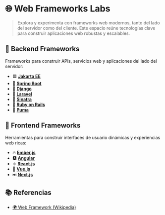 # 🌐 Web Frameworks Labs

> Explora y experimenta con frameworks web modernos, tanto del lado del servidor como del cliente. Este espacio reúne tecnologías clave para construir aplicaciones web robustas y escalables.
> 
## 🧱 Backend Frameworks

Frameworks para construir APIs, servicios web y aplicaciones del lado del servidor:

* 🟦 [**Jakarta EE**](https://www.notion.so/Java-EE-Jakarta-EE-161c0f5171ec80fbaedae02728d10c9a?source=copy_link)
* 🌱 [**Spring Boot**](https://www.notion.so/Spring-Boot-6d62587cf82d476787d8faba8f292614?source=copy_link)
* 🐍 [**Django**](https://righteous-guardian-68f.notion.site/Django-f30932cc6f2a462b876d66f06bd8ec3e?source=copy_link)
* 🐘 [**Laravel**](https://righteous-guardian-68f.notion.site/Laravel-fe58055553ba4bb994817efc00a400a6?source=copy_link)
* 🦄 [**Sinatra**](https://righteous-guardian-68f.notion.site/Sinatra-3f67dfd6dd5546ff9aed848a2fae9c49?source=copy_link)
* 💎 [**Ruby on Rails**](https://righteous-guardian-68f.notion.site/Ruby-on-Rails-0921dec21f18412db061025972107bfc?source=copy_link)
* 🚀 [**Puma**](https://righteous-guardian-68f.notion.site/Puma-baf2d803cdc04cc888eb9e903a0dddba?source=copy_link)

## 🎨 Frontend Frameworks

Herramientas para construir interfaces de usuario dinámicas y experiencias web ricas:

* 🔥 [**Ember.js**](#)
* 🅰️ [**Angular**](https://righteous-guardian-68f.notion.site/Angular-2-0-24bf6b51369c4541abc4e82a0eb21096?source=copy_link)
* ⚛️ [**React.js**](https://righteous-guardian-68f.notion.site/React-JS-ea1869a6a42f4fc8bd021bd70291cf46?source=copy_link)
* 🍃 [**Vue.js**](https://righteous-guardian-68f.notion.site/Vue-ab4d62078e6a42de9fe8d43a56f4303b?source=copy_link)
* ⏭️ [**Next.js**](https://righteous-guardian-68f.notion.site/NextJS-d2bd131d5f5846839bfd5df5ae4ba703?source=copy_link)

## 📚 Referencias

* [🌍 Web Framework (Wikipedia)](https://en.wikipedia.org/wiki/Web_framework)
